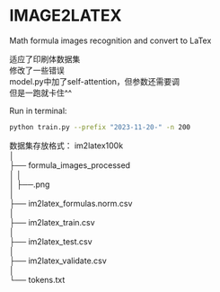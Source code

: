 # IMAGE2LATEX
Math formula images recognition and convert to LaTex

适应了印刷体数据集  
修改了一些错误  
model.py中加了self-attention，但参数还需要调  
但是一跑就卡住^^  

Run in terminal:
```sh
python train.py --prefix "2023-11-20-" -n 200
```

数据集存放格式：
im2latex100k  
│  
├── formula_images_processed  
│   │  
│   ├──.png  
│  
├── im2latex_formulas.norm.csv  
│  
├── im2latex_train.csv  
│  
├── im2latex_test.csv  
│  
├── im2latex_validate.csv  
│  
└── tokens.txt  

